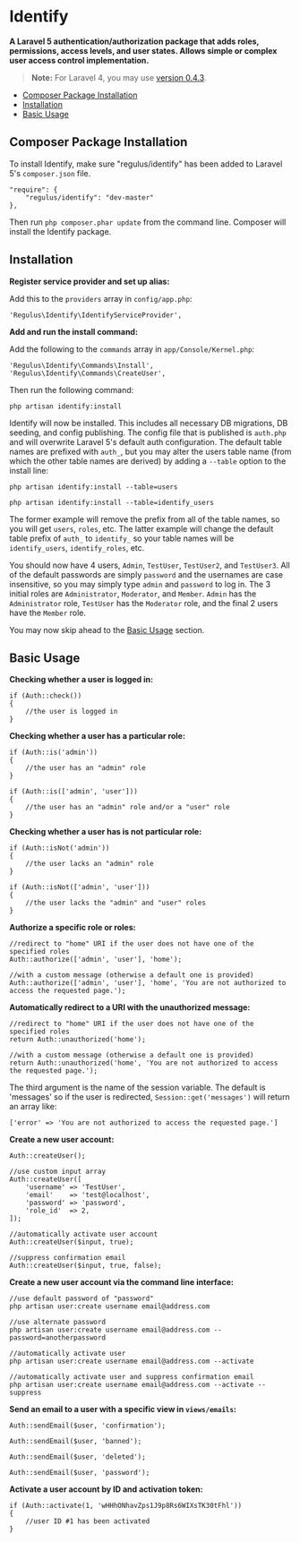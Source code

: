 Identify
========

**A Laravel 5 authentication/authorization package that adds roles, permissions, access levels, and user states. Allows simple or complex user access control implementation.**

> **Note:** For Laravel 4, you may use <a href="https://github.com/Regulus343/Identify/tree/v0.4.3">version 0.4.3</a>.

- [Composer Package Installation](#composer-package-installation)
- [Installation](#installation)
- [Basic Usage](#basic-usage)

<a name="composer-package-installation"></a>
## Composer Package Installation

To install Identify, make sure "regulus/identify" has been added to Laravel 5's `composer.json` file.

	"require": {
		"regulus/identify": "dev-master"
	},

Then run `php composer.phar update` from the command line. Composer will install the Identify package.

<a name="installation"></a>
## Installation

**Register service provider and set up alias:**

Add this to the `providers` array in `config/app.php`:

	'Regulus\Identify\IdentifyServiceProvider',

**Add and run the install command:**

Add the following to the `commands` array in `app/Console/Kernel.php`:

	'Regulus\Identify\Commands\Install',
	'Regulus\Identify\Commands\CreateUser',

Then run the following command:

	php artisan identify:install

Identify will now be installed. This includes all necessary DB migrations, DB seeding, and config publishing. The config file that is published is `auth.php` and will overwrite Laravel 5's default auth configuration. The default table names are prefixed with `auth_`, but you may alter the users table name (from which the other table names are derived) by adding a `--table` option to the install line:

	php artisan identify:install --table=users

	php artisan identify:install --table=identify_users

The former example will remove the prefix from all of the table names, so you will get `users`, `roles`, etc. The latter example will change the default table prefix of `auth_` to `identify_` so your table names will be `identify_users`, `identify_roles`, etc.

You should now have 4 users, `Admin`, `TestUser`, `TestUser2`, and `TestUser3`. All of the default passwords are simply `password` and the usernames are case insensitive, so you may simply type `admin` and `password` to log in. The 3 initial roles are `Administrator`, `Moderator`, and `Member`. `Admin` has the `Administrator` role, `TestUser` has the `Moderator` role, and the final 2 users have the `Member` role.

You may now skip ahead to the [Basic Usage](#basic-usage) section.

<a name="basic-usage"></a>
## Basic Usage

**Checking whether a user is logged in:**

	if (Auth::check())
	{
		//the user is logged in
	}

**Checking whether a user has a particular role:**

	if (Auth::is('admin'))
	{
		//the user has an "admin" role
	}

	if (Auth::is(['admin', 'user']))
	{
		//the user has an "admin" role and/or a "user" role
	}

**Checking whether a user has is not particular role:**

	if (Auth::isNot('admin'))
	{
		//the user lacks an "admin" role
	}

	if (Auth::isNot(['admin', 'user']))
	{
		//the user lacks the "admin" and "user" roles
	}

**Authorize a specific role or roles:**

	//redirect to "home" URI if the user does not have one of the specified roles
	Auth::authorize(['admin', 'user'], 'home');

	//with a custom message (otherwise a default one is provided)
	Auth::authorize(['admin', 'user'], 'home', 'You are not authorized to access the requested page.');

**Automatically redirect to a URI with the unauthorized message:**

	//redirect to "home" URI if the user does not have one of the specified roles
	return Auth::unauthorized('home');

	//with a custom message (otherwise a default one is provided)
	return Auth::unauthorized('home', 'You are not authorized to access the requested page.');

The third argument is the name of the session variable. The default is 'messages' so if the user is redirected, `Session::get('messages')` will return an array like:

	['error' => 'You are not authorized to access the requested page.']

**Create a new user account:**

	Auth::createUser();

	//use custom input array
	Auth::createUser([
		'username' => 'TestUser',
		'email'    => 'test@localhost',
		'password' => 'password',
		'role_id'  => 2,
	]);

	//automatically activate user account
	Auth::createUser($input, true);

	//suppress confirmation email
	Auth::createUser($input, true, false);

**Create a new user account via the command line interface:**

	//use default password of "password"
	php artisan user:create username email@address.com

	//use alternate password
	php artisan user:create username email@address.com --password=anotherpassword

	//automatically activate user
	php artisan user:create username email@address.com --activate

	//automatically activate user and suppress confirmation email
	php artisan user:create username email@address.com --activate --suppress

**Send an email to a user with a specific view in `views/emails`:**

	Auth::sendEmail($user, 'confirmation');

	Auth::sendEmail($user, 'banned');

	Auth::sendEmail($user, 'deleted');

	Auth::sendEmail($user, 'password');

**Activate a user account by ID and activation token:**

	if (Auth::activate(1, 'wHHhONhavZps1J9p8Rs6WIXsTK30tFhl'))
	{
		//user ID #1 has been activated
	}
